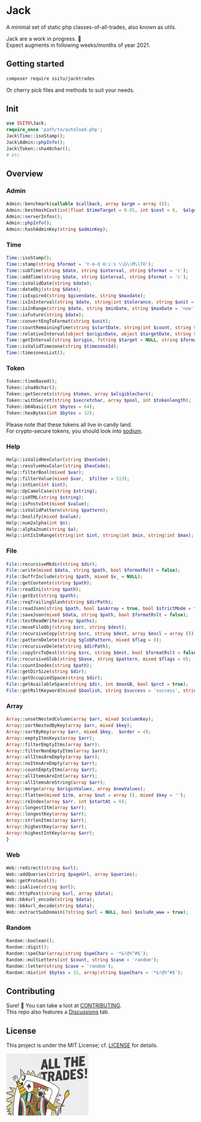 # Jack

A minimal set of static php classes-of-all-trades, also known as utils.

Jack are a work in progress. :wrench:  
Expect augments in following weeks/months of year 2021.

## Getting started

```bash
composer require ssitu/jacktrades
```

Or cherry pick files and methods to suit your needs.

## Init

```php
use SSITU\Jack;
require_once 'path/to/autoload.php';
Jack\Time::isoStamp();
Jack\Admin::phpInfo();
Jack\Token::sha40char();
# etc.
```

## Overview

### Admin

```php
Admin::benchmark(callable $callback, array $argm = array ());
Admin::bestHashCost(int|float $timeTarget = 0.05, int $cost = 8,  $algo = '2y');
Admin::serverInfos();
Admin::phpInfo();
Admin::hashAdminKey(string $adminKey);
```

### Time

```php
Time::isoStamp();
Time::stamp(string $format = 'Y-m-d H:i:s \\G\\M\\TO');
Time::subTime(string $date, string $interval, string $format = 'c');
Time::addTime(string $date, string $interval, string $format = 'c');
Time::isValidDate(string $date);
Time::dateObj(string $date);
Time::isExpired(string $givendate, string $maxdate);
Time::isInInterval(string $date, string|int $tolerance, string $unit = 'minutes');
Time::isInRange(string $date, string $minDate, string $maxDate = 'now');
Time::isFuture(string $date);
Time::convertEngToFormat(string $unit);
Time::countRemainingTime(string $startDate, string|int $count, string $unit = 'day');
Time::relativeInterval(object $originDate, object $targetDate, string $format);
Time::getInterval(string $origin, ?string $target = NULL, string $format = '%a');
Time::isValidTimezone(string $timezoneId);
Time::timezonesList();
```

### Token

```php
Token::timeBased();
Token::sha40char();
Token::getSecrets(string $token, array $eligiblechars);
Token::withSecret(string $secretchar, array $pool, int $tokenlength);
Token::b64basic(int $bytes = 64);
Token::hexBytes(int $bytes = 32);
```

Please note that these tokens all live in candy land.  
For crypto-secure tokens, you should look into [sodium](https://www.php.net/manual/en/book.sodium.php).

### Help

```php
Help::isValidHexColor(string $hexCode);
Help::resolveHexColor(string $hexCode);
Help::filterBool(mixed $var);
Help::filterValue(mixed $var,  $filter = 513);
Help::intLen(int $int);
Help::UpCamelCase(string $string);
Help::isHTML(string $string);
Help::isPostvInt(mixed $value);
Help::isValidPattern(string $pattern);
Help::boolify(mixed $value);
Help::num2alpha(int $n);
Help::alpha2num(string $a);
Help::intIsInRange(string|int $int, string|int $min, string|int $max);
```

### File

```php
File::recursiveMkdir(string $dir);
File::write(mixed $data, string $path, bool $formatRslt = false);
File::buffrInclude(string $path, mixed $v_ = NULL);
File::getContents(string $path);
File::readIni(string $path);
File::getExt(string $path);
File::reqTrailingSlash(string $dirPath);
File::readJson(string $path, bool $asArray = true, bool $strictMode = false);
File::saveJson(mixed $data, string $path, bool $formatRslt = false);
File::testReadWrite(array $paths);
File::moveFileObj(string $src, string $dest);
File::recursiveCopy(string $src, string $dest, array $excl = array ());
File::patternDelete(string $globPattern, mixed $flag = 0);
File::recursiveDelete(string $dirPath);
File::copySrcToDest(string $src, string $dest, bool $formatRslt = false);
File::recursiveGlob(string $base, string $pattern, mixed $flags = 0);
File::countInodes(string $path);
File::getDirSize(string $dir);
File::getOccupiedSpace(string $dir);
File::getAvailableSpace(string $dir, int $maxGB, bool $prct = true);
File::getRsltKeyword(mixed $boolish, string $success = 'success', string $error = 'err');
```

### Array

```php
Array::unsetNestedColumn(array $arr, mixed $columnKey);
Array::sortNestedByKey(array $arr, mixed $key);
Array::sortByKey(array $arr, mixed $key,  $order = 4);
Array::emptyItmsKeys(array $arr);
Array::filterEmptyItms(array $arr);
Array::filterNonEmptyItms(array $arr);
Array::allItmsAreEmpty(array $arr);
Array::noItmsAreEmpty(array $arr);
Array::countEmptyItms(array $arr);
Array::allItemsAreInt(array $arr);
Array::allItemsAreString(array $arr);
Array::merge(array $originValues, array $newValues);
Array::flatten(mixed $itm, array $out = array (), mixed $key = '');
Array::reIndex(array $arr, int $startAt = 0);
Array::longestItm(array $arr);
Array::longestKey(array $arr);
Array::strlenItms(array $arr);
Array::highestKey(array $arr);
Array::highestIntKey(array $arr);
}
```

### Web

```php
Web::redirect(string $url);
Web::addQueries(string $pageUrl, array $queries);
Web::getProtocol();
Web::isAlive(string $url);
Web::httpPost(string $url, array $data);
Web::b64url_encode(string $data);
Web::b64url_decode(string $data);
Web::extractSubDomain(?string $url = NULL, bool $exlude_www = true);
```

### Random

```php
Random::boolean();
Random::digit();
Random::speChar(array|string $speChars = '*&!@%^#$');
Random::multLetters(int $count, string $case = 'random');
Random::letter(string $case = 'random');
Random::mix(int $bytes = 32, array|string $speChars = '*&!@%^#$');
```

## Contributing

Sure! :raised_hands:
You can take a loot at [CONTRIBUTING](CONTRIBUTING.md).  
This repo also features a [Discussions](https://github.com/I-is-as-I-does/Jack/discussions) tab.

## License

This project is under the MIT License; cf. [LICENSE](LICENSE) for details.

![Jack of all Trades, c. Lynn-Fisher and Hyperbole and a half](Jack-of-all-Trades-Lynn-Fisher_Hyperbole-and-a-half.jpg)
